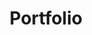 ---
title: Portfolio
layout: collection
permalink: /portfolio/
collection: portfolio
entries_layout: grid
classes: wide
last_modified_at: 2021-05-06T16:54:41-05:00
---